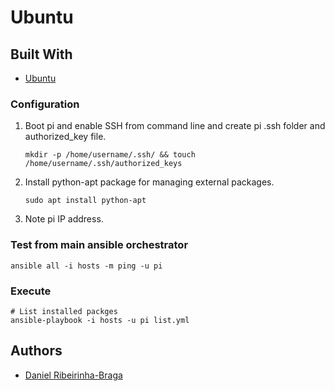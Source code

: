 # Ubuntu

## Built With

* [Ubuntu](https://ubuntu.com/)

### Configuration

1. Boot pi and enable SSH from command line and create pi .ssh folder and authorized_key file.

    ```shell
    mkdir -p /home/username/.ssh/ && touch /home/username/.ssh/authorized_keys
    ```

2. Install python-apt package for managing external packages.

    ```shell
    sudo apt install python-apt
    ```

3. Note pi IP address.

### Test from main ansible orchestrator

  ```shell
  ansible all -i hosts -m ping -u pi
  ```

### Execute

  ```shell
  # List installed packges
  ansible-playbook -i hosts -u pi list.yml
  ```

## Authors

* [Daniel Ribeirinha-Braga](https://github.com/DBragz)
